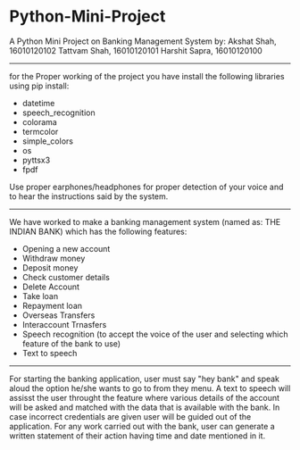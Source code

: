 # Python-Mini-Project
A Python Mini Project on Banking Management System by:
Akshat Shah, 16010120102
Tattvam Shah, 16010120101
Harshit Sapra, 16010120100
_________________________________________________________________________________________________________________________________________________________________________________

for the Proper working of the project you have install the following libraries using pip install:
 - datetime 
 - speech_recognition
 - colorama
 - termcolor
 - simple_colors
 - os
 - pyttsx3
 - fpdf
   
 Use proper earphones/headphones for proper detection of your voice and to hear the instructions said by the system.
_________________________________________________________________________________________________________________________________________________________________________________

We have worked to make a banking management system (named as: THE INDIAN BANK) which has the following features:
- Opening a new account
- Withdraw money 
- Deposit money 
- Check customer details
- Delete Account
- Take loan
- Repayment loan
- Overseas Transfers 
- Interaccount Trnasfers
- Speech recognition (to accept the voice of the user and selecting which feature of the bank to use)
- Text to speech 
_________________________________________________________________________________________________________________________________________________________________________________

For starting the banking application, user must say "hey bank" and speak aloud the option he/she wants to go to from they menu. A text to speech will assisst the user throught the feature where various details of the account will be asked and matched with the data that is available with the bank. In case incorrect credentials are given user will be guided out of the application. For any work carried out with the bank, user can generate a written statement of their action having time and date mentioned in it. 
